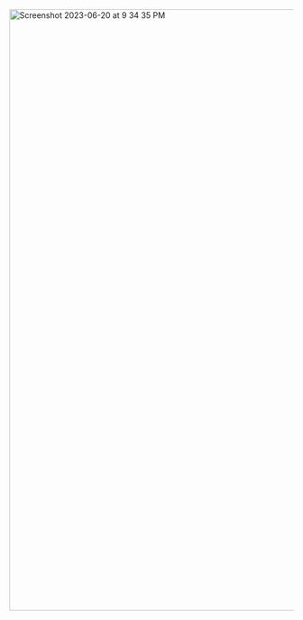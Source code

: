 <img width="1066" alt="Screenshot 2023-06-20 at 9 34 35 PM" src="https://github.com/shaheer100/Algorithm-Design-and-Data-Abstraction/assets/132164680/3f60c119-454b-4037-81e3-5a0caec51cab">
